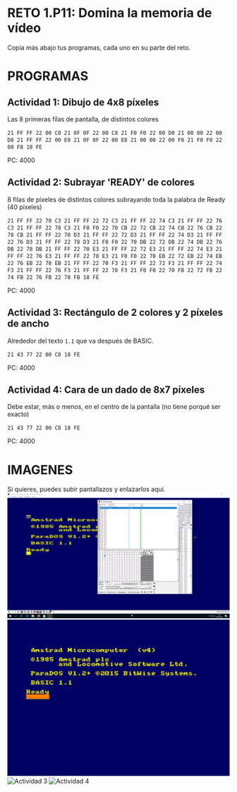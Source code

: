 # RETO 1.P11: Domina la memoria de vídeo
Copia más abajo tus programas, cada uno en su parte del reto.

# PROGRAMAS

## Actividad 1: Dibujo de 4x8 píxeles
Las 8 primeras fílas de pantalla, de distintos colores
```
21 FF FF 22 00 C0 21 0F 0F 22 00 C8 21 F0 F0 22 00 D0 21 00 00 22 00 D8 21 FF FF 22 00 E0 21 0F 0F 22 00 E8 21 00 00 22 00 F0 21 F0 F0 22 00 F8 18 FE
```
PC: 4000

## Actividad 2: Subrayar 'READY' de colores
8 filas de píxeles de distintos colores subrayando toda la palabra de Ready (40 píxeles)
```
21 FF FF 22 70 C3 21 FF FF 22 72 C3 21 FF FF 22 74 C3 21 FF FF 22 76 C3 21 FF FF 22 78 C3 21 F0 F0 22 70 CB 22 72 CB 22 74 CB 22 76 CB 22 78 CB 21 FF FF 22 70 D3 21 FF FF 22 72 D3 21 FF FF 22 74 D3 21 FF FF 22 76 D3 21 FF FF 22 78 D3 21 F0 F0 22 70 DB 22 72 DB 22 74 DB 22 76 DB 22 78 DB 21 FF FF 22 70 E3 21 FF FF 22 72 E3 21 FF FF 22 74 E3 21 FF FF 22 76 E3 21 FF FF 22 78 E3 21 F0 F0 22 70 EB 22 72 EB 22 74 EB 22 76 EB 22 78 EB 21 FF FF 22 70 F3 21 FF FF 22 72 F3 21 FF FF 22 74 F3 21 FF FF 22 76 F3 21 FF FF 22 78 F3 21 F0 F0 22 70 FB 22 72 FB 22 74 FB 22 76 FB 22 78 FB 18 FE
```
PC: 4000

## Actividad 3: Rectángulo de 2 colores y 2 píxeles de ancho
Alrededor del texto `1.1` que va después de BASIC.
```
21 43 77 22 00 C8 18 FE
```
PC: 4000

## Actividad 4: Cara de un dado de 8x7 píxeles
Debe estar, más o menos, en el centro de la pantalla (no tiene porqué ser exacto)
```
21 43 77 22 00 C8 18 FE
```
PC: 4000

# IMAGENES
Si quieres, puedes subir pantallazos y enlazarlos aquí.
![Actividad 1](/tuimagen1.png)
![Actividad 2](/tuimagen2.png)
![Actividad 3](/tuimagen3.png)
![Actividad 4](/tuimagen4.png)

